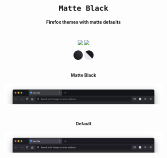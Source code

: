 <div align="center">
  <h1><code>Matte Black</code></h1>
  <h4>Firefox themes with matte defaults</h4>
  <br>

  <p>
    <a href="https://addons.mozilla.org/firefox/addon/matte-black-default/"><img src="https://img.shields.io/amo/users/matte-black-default.svg?label=Firefox&color=orange&logo=mozilla-firefox" /></a>
    <a href="./LICENSE"><img src="https://img.shields.io/badge/License-MIT-blue.svg" /></a>
  </p>

  <img width="30" height="30" src="matte-black/static/icon.svg">
  <img width="30" height="30" src="matte-black/dynamic/icon.svg">

</div>

<br>

<h4 align="center">Matte Black</h4>

<p align="center">
  <img src="./screenshots/Firefox Proton Matte Black.png" alt="Firefox (Matte Black)">
</p>

<br>

<h4 align="center">Default</h4>

<p align="center">
  <img src="./screenshots/Firefox Proton Default.png" alt="Firefox (Default)">
</p>

<br>
